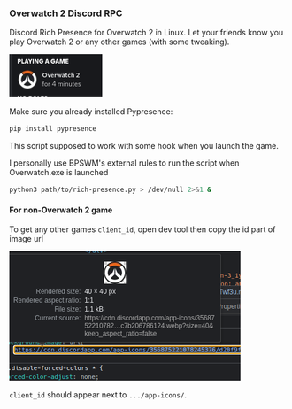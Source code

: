 ### Overwatch 2 Discord RPC

Discord Rich Presence for Overwatch 2 in Linux. Let your friends know you play Overwatch 2 or any other games (with some tweaking).

![](img/playing_status.png)

Make sure you already installed Pypresence:

```sh
pip install pypresence
```

This script supposed to work with some hook when you launch the game.

I personally use BPSWM's external rules to run the script when Overwatch.exe is launched

```sh
python3 path/to/rich-presence.py > /dev/null 2>&1 &
```

#### For non-Overwatch 2 game

To get any other games `client_id`, open dev tool then copy the id part of image url

![](img/dev_tool.png)

`client_id` should appear next to `.../app-icons/`.
